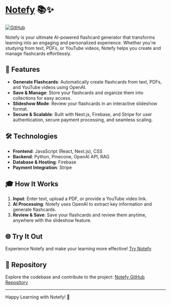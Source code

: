 # [Notefy](https://notefy.up.railway.app/) 📚✨

[![GitHub](https://img.shields.io/github/stars/SanaAshraf28/Notefy?style=social)](https://github.com/SanaAshraf28/Notefy)

Notefy is your ultimate AI-powered flashcard generator that transforms learning into an engaging and personalized experience. Whether you're studying from text, PDFs, or YouTube videos, Notefy helps you create and manage flashcards effortlessly.

## 🚀 Features
- **Generate Flashcards**: Automatically create flashcards from text, PDFs, and YouTube videos using OpenAI.
- **Save & Manage**: Store your flashcards and organize them into collections for easy access.
- **Slideshow Mode**: Review your flashcards in an interactive slideshow format.
- **Secure & Scalable**: Built with Next.js, Firebase, and Stripe for user authentication, secure payment processing, and seamless scaling.

## 🛠️ Technologies
- **Frontend**: JavaScript (React, Next.js), CSS
- **Backend**: Python, Pinecone, OpenAI API, RAG
- **Database & Hosting**: Firebase
- **Payment Integration**: Stripe

## 🎓 How It Works
1. **Input**: Enter text, upload a PDF, or provide a YouTube video link.
2. **AI Processing**: Notefy uses OpenAI to extract key information and generate flashcards.
3. **Review & Save**: Save your flashcards and review them anytime, anywhere with the slideshow feature.

## 🌐 Try It Out
Experience Notefy and make your learning more effective! [Try Notefy](https://notefy.up.railway.app/)

## 📂 Repository
Explore the codebase and contribute to the project: [Notefy GitHub Repository](https://github.com/SanaAshraf28/Notefy)

---

Happy Learning with Notefy! 📖
